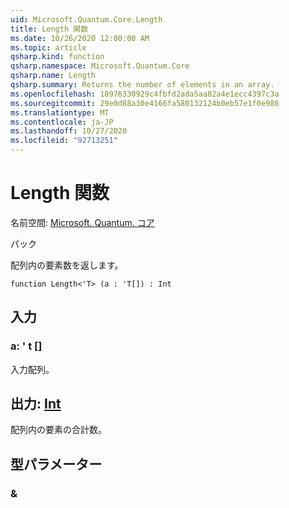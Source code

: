 ```yaml
---
uid: Microsoft.Quantum.Core.Length
title: Length 関数
ms.date: 10/26/2020 12:00:00 AM
ms.topic: article
qsharp.kind: function
qsharp.namespace: Microsoft.Quantum.Core
qsharp.name: Length
qsharp.summary: Returns the number of elements in an array.
ms.openlocfilehash: 18976330929c4fbfd2ada5aa82a4e1ecc4397c3a
ms.sourcegitcommit: 29e0d88a30e4166fa580132124b0eb57e1f0e986
ms.translationtype: MT
ms.contentlocale: ja-JP
ms.lasthandoff: 10/27/2020
ms.locfileid: "92713251"
---
```

# <a name="length-function"></a>Length 関数

名前空間: [Microsoft. Quantum. コア](xref:Microsoft.Quantum.Core)

パック [](https://nuget.org/packages/)


配列内の要素数を返します。

```qsharp
function Length<'T> (a : 'T[]) : Int
```


## <a name="input"></a>入力

### <a name="a--t"></a>a: ' t []

入力配列。



## <a name="output--int"></a>出力: [Int](xref:microsoft.quantum.lang-ref.int)

配列内の要素の合計数。

## <a name="type-parameters"></a>型パラメーター

### <a name="t"></a>&

